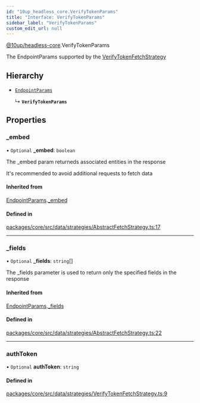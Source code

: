 ```yaml
---
id: "10up_headless_core.VerifyTokenParams"
title: "Interface: VerifyTokenParams"
sidebar_label: "VerifyTokenParams"
custom_edit_url: null
---
```


[@10up/headless-core](../modules/10up_headless_core.md).VerifyTokenParams

The EndpointParams supported by the [VerifyTokenFetchStrategy](../classes/10up_headless_core.VerifyTokenFetchStrategy.md)

## Hierarchy

- [`EndpointParams`](10up_headless_core.EndpointParams.md)

  ↳ **`VerifyTokenParams`**

## Properties

### \_embed

• `Optional` **\_embed**: `boolean`

The _embed param returneds associated entities in the response

It's recommended to avoid additional requests to fetch data

#### Inherited from

[EndpointParams](10up_headless_core.EndpointParams.md).[_embed](10up_headless_core.EndpointParams.md#_embed)

#### Defined in

[packages/core/src/data/strategies/AbstractFetchStrategy.ts:17](https://github.com/10up/headless/blob/32c3bf4/packages/core/src/data/strategies/AbstractFetchStrategy.ts#L17)

___

### \_fields

• `Optional` **\_fields**: `string`[]

The _fields parameter is used to return only the specified fields in the response

#### Inherited from

[EndpointParams](10up_headless_core.EndpointParams.md).[_fields](10up_headless_core.EndpointParams.md#_fields)

#### Defined in

[packages/core/src/data/strategies/AbstractFetchStrategy.ts:22](https://github.com/10up/headless/blob/32c3bf4/packages/core/src/data/strategies/AbstractFetchStrategy.ts#L22)

___

### authToken

• `Optional` **authToken**: `string`

#### Defined in

[packages/core/src/data/strategies/VerifyTokenFetchStrategy.ts:9](https://github.com/10up/headless/blob/32c3bf4/packages/core/src/data/strategies/VerifyTokenFetchStrategy.ts#L9)
